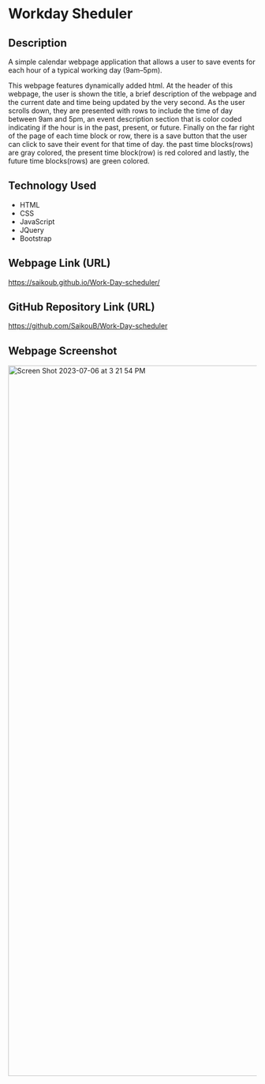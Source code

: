 # Workday Sheduler
## Description

A simple calendar webpage application that allows a user to save events for each hour of a typical working day (9am–5pm).

This webpage features dynamically added html. At the header of this webpage, the user is shown the title, a brief description of the webpage and the current date and time being updated by the very second. As the user scrolls down, they are presented with rows to include the time of day between 9am and 5pm, an event description section that is color coded indicating if the hour is in the past, present, or future. Finally on the far right of the page of each time block or row, there is a save button that the user can click to save their event for that time of day. the past time blocks(rows) are gray colored, the present time block(row) is red colored and lastly, the future time blocks(rows) are green colored.

## Technology Used

- HTML
- CSS
- JavaScript
- JQuery
- Bootstrap

## Webpage Link (URL)

https://saikoub.github.io/Work-Day-scheduler/

## GitHub Repository Link (URL)

https://github.com/SaikouB/Work-Day-scheduler

## Webpage Screenshot

<img width="1440" alt="Screen Shot 2023-07-06 at 3 21 54 PM" src="https://github.com/SaikouB/Work-Day-scheduler/assets/132960605/1e95be16-258a-4c4a-a7aa-78a5c120342c">